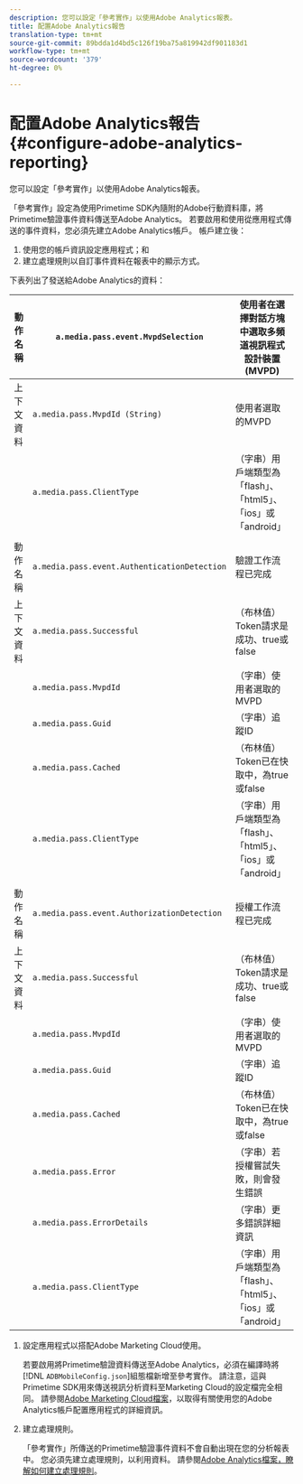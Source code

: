```yaml
---
description: 您可以設定「參考實作」以使用Adobe Analytics報表。
title: 配置Adobe Analytics報告
translation-type: tm+mt
source-git-commit: 89bdda1d4bd5c126f19ba75a819942df901183d1
workflow-type: tm+mt
source-wordcount: '379'
ht-degree: 0%

---
```



# 配置Adobe Analytics報告{#configure-adobe-analytics-reporting}

您可以設定「參考實作」以使用Adobe Analytics報表。

「參考實作」設定為使用Primetime SDK內隨附的Adobe行動資料庫，將Primetime驗證事件資料傳送至Adobe Analytics。 若要啟用和使用從應用程式傳送的事件資料，您必須先建立Adobe Analytics帳戶。 帳戶建立後：

1. 使用您的帳戶資訊設定應用程式；和
1. 建立處理規則以自訂事件資料在報表中的顯示方式。

下表列出了發送給Adobe Analytics的資料：

| 動作名稱 | `a.media.pass.event.MvpdSelection` | 使用者在選擇對話方塊中選取多頻道視訊程式設計裝置(MVPD) |
|---|---|---|
| 上下文資料 | `a.media.pass.MvpdId (String)` | 使用者選取的MVPD |
|  | `a.media.pass.ClientType` | （字串）用戶端類型為「flash」、「html5」、「ios」或「android」 |
|  |  |  |
| 動作名稱 | `a.media.pass.event.AuthenticationDetection` | 驗證工作流程已完成 |
| 上下文資料 | `a.media.pass.Successful` | （布林值）Token請求是成功、true或false |
|  | `a.media.pass.MvpdId` | （字串）使用者選取的MVPD |
|  | `a.media.pass.Guid` | （字串）追蹤ID |
|  | `a.media.pass.Cached` | （布林值）Token已在快取中，為true或false |
|  | `a.media.pass.ClientType` | （字串）用戶端類型為「flash」、「html5」、「ios」或「android」 |
|  |  |  |
| 動作名稱 | `a.media.pass.event.AuthorizationDetection` | 授權工作流程已完成 |
| 上下文資料 | `a.media.pass.Successful` | （布林值）Token請求是成功、true或false |
|  | `a.media.pass.MvpdId` | （字串）使用者選取的MVPD |
|  | `a.media.pass.Guid` | （字串）追蹤ID |
|  | `a.media.pass.Cached` | （布林值）Token已在快取中，為true或false |
|  | `a.media.pass.Error` | （字串）若授權嘗試失敗，則會發生錯誤 |
|  | `a.media.pass.ErrorDetails` | （字串）更多錯誤詳細資訊 |
|  | `a.media.pass.ClientType` | （字串）用戶端類型為「flash」、「html5」、「ios」或「android」 |

1. 設定應用程式以搭配Adobe Marketing Cloud使用。

   若要啟用將Primetime驗證資料傳送至Adobe Analytics，必須在編譯時將[!DNL `ADBMobileConfig.json`]組態檔新增至參考實作。 請注意，這與Primetime SDK用來傳送視訊分析資料至Marketing Cloud的設定檔完全相同。 請參閱[Adobe Marketing Cloud檔案](https://microsite.omniture.com/t2/help/en_US/reference/)，以取得有關使用您的Adobe Analytics帳戶配置應用程式的詳細資訊。
1. 建立處理規則。

   「參考實作」所傳送的Primetime驗證事件資料不會自動出現在您的分析報表中。 您必須先建立處理規則，以利用資料。 請參閱[Adobe Analytics檔案，瞭解如何建立處理規則](https://microsite.omniture.com/t2/help/en_US/reference/processing_rules.html)。
